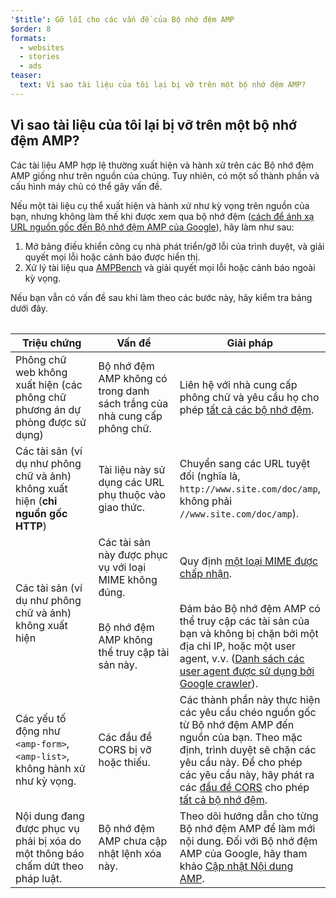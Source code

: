 ```yaml
---
'$title': Gỡ lỗi cho các vấn đề của Bộ nhớ đệm AMP
$order: 8
formats:
  - websites
  - stories
  - ads
teaser:
  text: Vì sao tài liệu của tôi lại bị vỡ trên một bộ nhớ đệm AMP?
---
```


<!--
This file is imported from https://github.com/ampproject/amphtml/blob/main/docs/spec/amp-cache-debugging.md.
Please do not change this file.
If you have found a bug or an issue please
have a look and request a pull request there.
-->

## Vì sao tài liệu của tôi lại bị vỡ trên một bộ nhớ đệm AMP? <a name="why-is-my-doc-broken-on-an-amp-cache"></a>

Các tài liệu AMP hợp lệ thường xuất hiện và hành xử trên các Bộ nhớ đệm AMP giống như trên nguồn của chúng. Tuy nhiên, có một số thành phần và cấu hình máy chủ có thể gây vấn đề.

Nếu một tài liệu cụ thể xuất hiện và hành xử như kỳ vọng trên nguồn của bạn, nhưng không làm thế khi được xem qua bộ nhớ đệm ([cách để ánh xạ URL nguồn gốc đến Bộ nhớ đệm AMP của Google](https://developers.google.com/amp/cache/overview#amp-cache-url-format)), hãy làm như sau:

1. Mở bảng điều khiển công cụ nhà phát triển/gỡ lỗi của trình duyệt, và giải quyết mọi lỗi hoặc cảnh báo được hiển thị.
2. Xử lý tài liệu qua [AMPBench](https://ampbench.appspot.com/) và giải quyết mọi lỗi hoặc cảnh báo ngoài kỳ vọng.

Nếu bạn vẫn có vấn đề sau khi làm theo các bước này, hãy kiểm tra bảng dưới đây.

<table>
<table>
  <thead>
    <tr>
      <th width="30%">Triệu chứng</th>
      <th width="30%">Vấn đề</th>
      <th width="40%">Giải pháp</th>
    </tr>
  </thead>
  <tbody>
    <tr>
      <td>Phông chữ web không xuất hiện (các phông chữ phương án dự phòng được sử dụng)</td>
      <td>Bộ nhớ đệm AMP không có trong danh sách trắng của nhà cung cấp phông chữ.</td>
      <td>Liên hệ với nhà cung cấp phông chữ và yêu cầu họ cho phép <a href="amp-cors-requests.md#cors-security-in-amp">tất cả các bộ nhớ đệm</a>.</td>
    </tr>
    <tr>
      <td>Các tài sản (ví dụ như phông chữ và ảnh) không xuất hiện (<strong>chỉ nguồn gốc HTTP</strong>)</td>
      <td>Tài liệu này sử dụng các URL phụ thuộc vào giao thức.</td>
      <td>Chuyển sang các URL tuyệt đối (nghĩa là, <code>http://www.site.com/doc/amp</code>, không phải <code>//www.site.com/doc/amp</code>).</td>
    </tr>
    <tr>
      <td rowspan="2">Các tài sản (ví dụ như phông chữ và ảnh) không xuất hiện</td>
      <td>Các tài sản này được phục vụ với loại MIME không đúng.</td>
      <td>Quy định <a href="https://github.com/ampproject/amphtml/blob/main/docs/spec/amp-cache-guidelines.md#guidelines-accepted-mime-types">một loại MIME được chấp nhận</a>.</td>
    </tr>
    <tr>
      <td>Bộ nhớ đệm AMP không thể truy cập tài sản này.</td>
      <td>Đảm bảo Bộ nhớ đệm AMP có thể truy cập các tài sản của bạn và không bị chặn bởi một địa chỉ IP, hoặc một user agent, v.v. (<a href="https://support.google.com/webmasters/answer/1061943?hl=en">Danh sách các user agent được sử dụng bởi Google crawler</a>).</td>
    </tr>
    <tr>
      <td>Các yếu tố động như <code>&lt;amp-form&gt;</code>, <code>&lt;amp-list&gt;</code>, không hành xử như kỳ vọng.</td>
      <td>Các đầu đề CORS bị vỡ hoặc thiếu.</td>
      <td>Các thành phần này thực hiện các yêu cầu chéo nguồn gốc từ Bộ nhớ đệm AMP đến nguồn của bạn. Theo mặc định, trình duyệt sẽ chặn các yêu cầu này. Để cho phép các yêu cầu này, hãy phát ra các <a href="https://developer.mozilla.org/en-US/docs/Web/HTTP/Access_control_CORS">đầu đề CORS</a> cho phép <a href="amp-cors-requests.md">tất cả bộ nhớ đệm</a>.</td>
    </tr>
    <tr>
      <td>Nội dung đang được phục vụ phải bị xóa do một thông báo chấm dứt theo pháp luật.</td>
      <td>Bộ nhớ đệm AMP chưa cập nhật lệnh xóa này.</td>
      <td>Theo dõi hướng dẫn cho từng Bộ nhớ đệm AMP để làm mới nội dung. Đối với Bộ nhớ đệm AMP của Google, hãy tham khảo <a href="https://developers.google.com/amp/cache/update-cache">Cập nhật Nội dung AMP</a>.</td>
    </tr>
</tbody>
</table>

</table>
